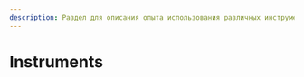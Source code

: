 ```yaml
---
description: Раздел для описания опыта использования различных инструментов
---
```


# Instruments

